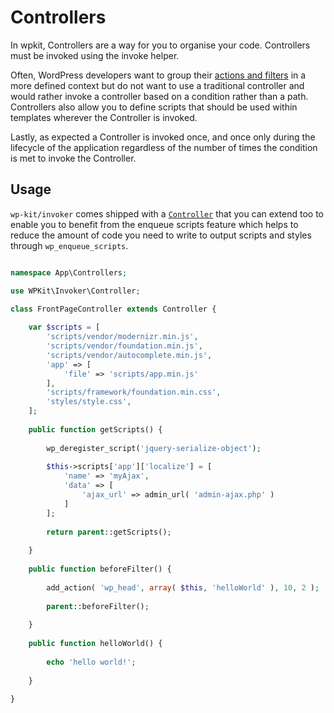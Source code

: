 # Controllers

In wpkit, Controllers are a way for you to organise your code. Controllers must be invoked using the invoke helper.

Often, WordPress developers want to group their [actions and filters](https://codex.wordpress.org/Plugin_API) in a more defined context but do not want to use a traditional controller and would rather invoke a controller based on a condition rather than a path. Controllers also allow you to define scripts that should be used within templates wherever the Controller is invoked.

Lastly, as expected a Controller is invoked once, and once only during the lifecycle of the application regardless of the number of times the condition is met to invoke the Controller.

## Usage

```wp-kit/invoker``` comes shipped with a [```Controller```](https://github.com/wp-kit/invoker/blob/master/src/Invoker/Controller.php) that you can extend too to enable you to benefit from the enqueue scripts feature which helps to reduce the amount of code you need to write to output scripts and styles through ```wp_enqueue_scripts```.

```php

namespace App\Controllers;

use WPKit\Invoker\Controller;

class FrontPageController extends Controller {
	
	var $scripts = [
		'scripts/vendor/modernizr.min.js',
		'scripts/vendor/foundation.min.js',
		'scripts/vendor/autocomplete.min.js',
		'app' => [
		    'file' => 'scripts/app.min.js'
		],
		'scripts/framework/foundation.min.css',
		'styles/style.css',
	];
	
	public function getScripts() {
	
		wp_deregister_script('jquery-serialize-object');
		
		$this->scripts['app']['localize'] = [
		    'name' => 'myAjax',
		    'data' => [ 
		        'ajax_url' => admin_url( 'admin-ajax.php' )
		    ]
		];
		
		return parent::getScripts();
	
	}
	
	public function beforeFilter() {
			
		add_action( 'wp_head', array( $this, 'helloWorld' ), 10, 2 );
		
		parent::beforeFilter();
	
	}
	
	public function helloWorld() {
	
		echo 'hello world!';
	
	}
	
}

```
